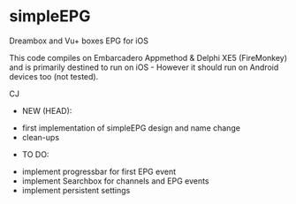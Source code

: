 simpleEPG
=========

Dreambox and Vu+ boxes EPG for iOS

This code compiles on Embarcadero Appmethod & Delphi XE5 (FireMonkey) and is primarily destined to run on iOS -
However it should run on Android devices too (not tested).

CJ

- NEW (HEAD):

* first implementation of simpleEPG design and name change
* clean-ups

- TO DO:

* implement progressbar for first EPG event
* implement Searchbox for channels and EPG events
* implement persistent settings
